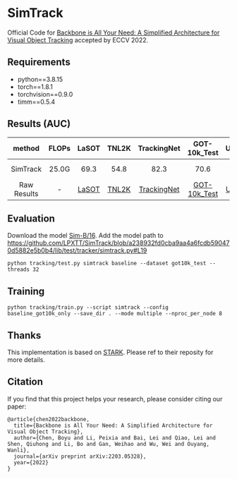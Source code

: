 SimTrack
=========================================
Official Code for [Backbone is All Your Need: A Simplified Architecture for Visual Object Tracking](https://arxiv.org/abs/2107.02960) accepted by ECCV 2022.


## Requirements
- python==3.8.15
- torch==1.8.1
- torchvision==0.9.0
- timm==0.5.4


## Results (AUC)
|method|  FLOPs    |   LaSOT | TNL2K | TrackingNet | GOT-10k_Test | UAV123  | model-clip| model-mae|
|:------:|:-----:|:-----:|:-----:|:------:|:------:|:------:|:------:|:------:|
|SimTrack| 25.0G | 69.3 | 54.8 | 82.3 | 70.6 | 69.8| [Sim-B/16](https://drive.google.com/file/d/19iSJi14yfJsi_XN5bfKdkBPUHgFzagg9/view?usp=sharing)| [MAE-B/16](https://drive.google.com/file/d/1TPir2JSrWuV7ZEA92oV1vvjjXn0KCRrx/view?usp=share_link)|
|Raw Results| - | [LaSOT](https://drive.google.com/file/d/1bVohxZGlpdTmEwIm0IRB9vbM6hIZOKpy/view?usp=sharing) | [TNL2K](https://drive.google.com/file/d/1B9Y3QDBWL16ku5BpavharMdfqVQvofhF/view?usp=sharing) | [TrackingNet](https://drive.google.com/file/d/1nnQqXN4BkUd6CORieHmGuTKSvo0rAZAZ/view?usp=sharing) | [GOT-10k_Test](https://drive.google.com/file/d/1G5HgEUUkx8EWglvTFpZrJ5plKDqHCF9X/view?usp=sharing) | [UAV123](https://drive.google.com/file/d/1U6SnBZLMqgPqFv-Gg0TvP6dtserjo5RA/view?usp=sharing) | - | -|


## Evaluation
Download the model [Sim-B/16](https://drive.google.com/file/d/19iSJi14yfJsi_XN5bfKdkBPUHgFzagg9/view?usp=sharing). Add the model path to https://github.com/LPXTT/SimTrack/blob/a238932fd0cba9aa4a6fcdb590470d5882e5b0b4/lib/test/tracker/simtrack.py#L19
```
python tracking/test.py simtrack baseline --dataset got10k_test --threads 32
```

## Training
```
python tracking/train.py --script simtrack --config baseline_got10k_only --save_dir . --mode multiple --nproc_per_node 8
```

## Thanks
This implementation is based on [STARK](https://github.com/researchmm/Stark). Please ref to their reposity for more details.

## Citation
If you find that this project helps your research, please consider citing our paper:
```
@article{chen2022backbone,
  title={Backbone is All Your Need: A Simplified Architecture for Visual Object Tracking},
  author={Chen, Boyu and Li, Peixia and Bai, Lei and Qiao, Lei and Shen, Qiuhong and Li, Bo and Gan, Weihao and Wu, Wei and Ouyang, Wanli},
  journal={arXiv preprint arXiv:2203.05328},
  year={2022}
}
